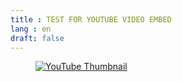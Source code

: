 ```yaml
---
title : TEST FOR YOUTUBE VIDEO EMBED
lang : en
draft: false
---
```


<figure class="youtube-embed">
  <a href="https://www.youtube.com/watch?v=H-q65az1G84" target="_blank" rel="noopener">
    <img src="https://img.youtube.com/vi/H-q65az1G84/mqdefault.jpg" alt="YouTube Thumbnail" />
  </a>
</figure>

